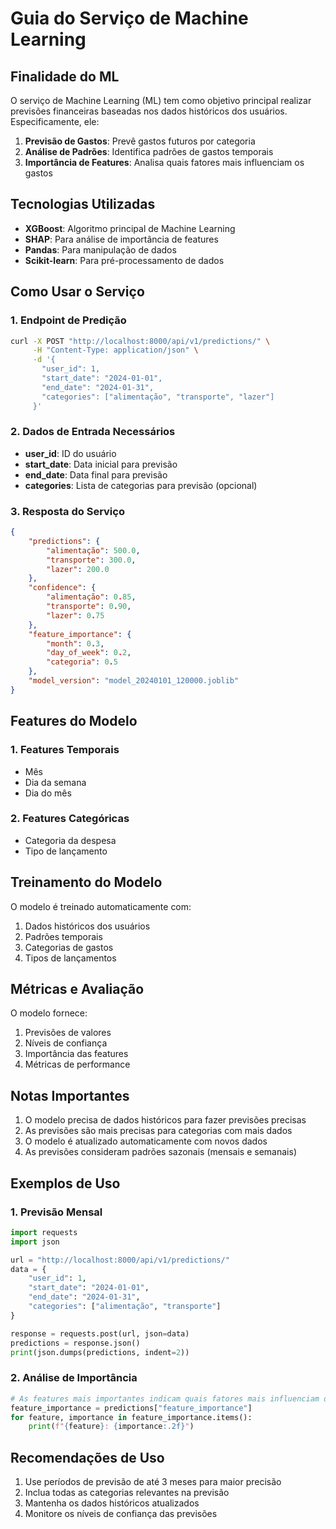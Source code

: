 # Guia do Serviço de Machine Learning

## Finalidade do ML
O serviço de Machine Learning (ML) tem como objetivo principal realizar previsões financeiras baseadas nos dados históricos dos usuários. Especificamente, ele:

1. **Previsão de Gastos**: Prevê gastos futuros por categoria
2. **Análise de Padrões**: Identifica padrões de gastos temporais
3. **Importância de Features**: Analisa quais fatores mais influenciam os gastos

## Tecnologias Utilizadas
- **XGBoost**: Algoritmo principal de Machine Learning
- **SHAP**: Para análise de importância de features
- **Pandas**: Para manipulação de dados
- **Scikit-learn**: Para pré-processamento de dados

## Como Usar o Serviço

### 1. Endpoint de Predição
```bash
curl -X POST "http://localhost:8000/api/v1/predictions/" \
     -H "Content-Type: application/json" \
     -d '{
       "user_id": 1,
       "start_date": "2024-01-01",
       "end_date": "2024-01-31",
       "categories": ["alimentação", "transporte", "lazer"]
     }'
```

### 2. Dados de Entrada Necessários
- **user_id**: ID do usuário
- **start_date**: Data inicial para previsão
- **end_date**: Data final para previsão
- **categories**: Lista de categorias para previsão (opcional)

### 3. Resposta do Serviço
```json
{
    "predictions": {
        "alimentação": 500.0,
        "transporte": 300.0,
        "lazer": 200.0
    },
    "confidence": {
        "alimentação": 0.85,
        "transporte": 0.90,
        "lazer": 0.75
    },
    "feature_importance": {
        "month": 0.3,
        "day_of_week": 0.2,
        "categoria": 0.5
    },
    "model_version": "model_20240101_120000.joblib"
}
```

## Features do Modelo

### 1. Features Temporais
- Mês
- Dia da semana
- Dia do mês

### 2. Features Categóricas
- Categoria da despesa
- Tipo de lançamento

## Treinamento do Modelo
O modelo é treinado automaticamente com:
1. Dados históricos dos usuários
2. Padrões temporais
3. Categorias de gastos
4. Tipos de lançamentos

## Métricas e Avaliação
O modelo fornece:
1. Previsões de valores
2. Níveis de confiança
3. Importância das features
4. Métricas de performance

## Notas Importantes
1. O modelo precisa de dados históricos para fazer previsões precisas
2. As previsões são mais precisas para categorias com mais dados
3. O modelo é atualizado automaticamente com novos dados
4. As previsões consideram padrões sazonais (mensais e semanais)

## Exemplos de Uso

### 1. Previsão Mensal
```python
import requests
import json

url = "http://localhost:8000/api/v1/predictions/"
data = {
    "user_id": 1,
    "start_date": "2024-01-01",
    "end_date": "2024-01-31",
    "categories": ["alimentação", "transporte"]
}

response = requests.post(url, json=data)
predictions = response.json()
print(json.dumps(predictions, indent=2))
```

### 2. Análise de Importância
```python
# As features mais importantes indicam quais fatores mais influenciam os gastos
feature_importance = predictions["feature_importance"]
for feature, importance in feature_importance.items():
    print(f"{feature}: {importance:.2f}")
```

## Recomendações de Uso
1. Use períodos de previsão de até 3 meses para maior precisão
2. Inclua todas as categorias relevantes na previsão
3. Mantenha os dados históricos atualizados
4. Monitore os níveis de confiança das previsões 